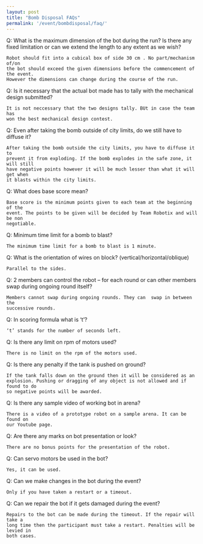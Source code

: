 ```yaml
---
layout: post
title: "Bomb Disposal FAQs"
permalink: '/event/bombdisposal/faq/'
---
```



Q: What is the maximum dimension of the bot during the run? Is there any fixed limitation or can we extend the length to any extent as we wish? 

``` 
Robot should fit into a cubical box of side 30 cm . No part/mechanism of/on
the bot should exceed the given dimensions before the commencement of the event.
However the dimensions can change during the course of the run. 
```

Q: Is it necessary that the actual bot made has to tally with the mechanical design submitted?

```
It is not neccessary that the two designs tally. BUt in case the team has
won the best mechanical design contest.
```

Q: Even after taking the bomb outside of city limits, do we still have to diffuse it?

```
After taking the bomb outside the city limits, you have to diffuse it to
prevent it from exploding. If the bomb explodes in the safe zone, it will still
have negative points however it will be much lesser than what it will get when
it blasts within the city limits.
```

Q: What does base score mean?

```
Base score is the minimum points given to each team at the beginning of the
event. The points to be given will be decided by Team Robotix and will be non
negotiable.
```

Q: Minimum time limit for a bomb to blast?

```
The minimum time limit for a bomb to blast is 1 minute. 
```

Q: What is the orientation of wires on block? (vertical/horizontal/oblique)

```
Parallel to the sides.
```

Q: 2 members can control the robot – for each round or can other members swap
during ongoing round itself?

```
Members cannot swap during ongoing rounds. They can  swap in between the
successive rounds.
```

Q: In scoring formula what is ‘t’?

```
‘t’ stands for the number of seconds left.
```

Q: Is there any limit on rpm of motors used?

```
There is no limit on the rpm of the motors used.
```

Q: Is there any penalty if the tank is pushed on ground?

``` 
If the tank falls down on the ground then it will be considered as an
explosion. Pushing or dragging of any object is not allowed and if found to do
so negative points will be awarded. 
```

Q: Is there any sample video of working bot in arena?

```
There is a video of a prototype robot on a sample arena. It can be found on
our Youtube page.
```

Q: Are there any marks on bot presentation or look?

```
There are no bonus points for the presentation of the robot. 
```

Q: Can servo motors be used in the bot?

```
Yes, it can be used.
```

Q: Can we make changes in the bot during the event?

```
Only if you have taken a restart or a timeout.
```

Q: Can we repair the bot if it gets damaged during the event?

```
Repairs to the bot can be made during the timeout. If the repair will take a
long time then the participant must take a restart. Penalties will be levied in
both cases.
```
